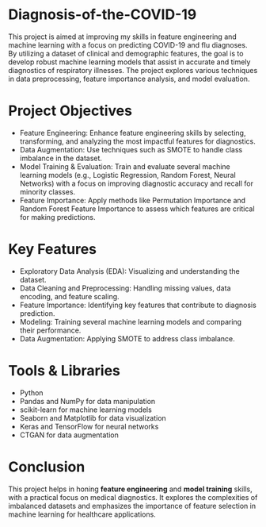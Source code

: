 # Diagnosis-of-the-COVID-19
This project is aimed at improving my skills in feature engineering and machine learning with a focus on predicting COVID-19 and flu diagnoses. By utilizing a dataset of clinical and demographic features, the goal is to develop robust machine learning models that assist in accurate and timely diagnostics of respiratory illnesses. The project explores various techniques in data preprocessing, feature importance analysis, and model evaluation.

# Project Objectives
- Feature Engineering: Enhance feature engineering skills by selecting, transforming, and analyzing the most impactful features for diagnostics.
- Data Augmentation: Use techniques such as SMOTE to handle class imbalance in the dataset.
- Model Training & Evaluation: Train and evaluate several machine learning models (e.g., Logistic Regression, Random Forest, Neural Networks) with a focus on improving diagnostic accuracy and recall for minority classes.
- Feature Importance: Apply methods like Permutation Importance and Random Forest Feature Importance to assess which features are critical for making predictions.

# Key Features
- Exploratory Data Analysis (EDA): Visualizing and understanding the dataset.
- Data Cleaning and Preprocessing: Handling missing values, data encoding, and feature scaling.
- Feature Importance: Identifying key features that contribute to diagnosis prediction.
- Modeling: Training several machine learning models and comparing their performance.
- Data Augmentation: Applying SMOTE to address class imbalance.

# Tools & Libraries
- Python
- Pandas and NumPy for data manipulation
- scikit-learn for machine learning models
- Seaborn and Matplotlib for data visualization
- Keras and TensorFlow for neural networks
- CTGAN for data augmentation

# Conclusion
This project helps in honing <b>feature engineering</b> and <b>model training</b> skills, with a practical focus on medical diagnostics. It explores the complexities of imbalanced datasets and emphasizes the importance of feature selection in machine learning for healthcare applications.